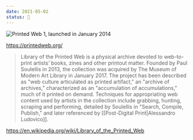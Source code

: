 ```yaml
---
date: 2021-05-02
status: 🌱
---
```


![Printed Web 1, launched in January 2014](assets/images/Printed_Web_1.jpeg)

<https://printedweb.org/>

> Library of the Printed Web is a physical archive devoted to web-to-print artists’ books, zines and other printout matter. Founded by Paul Soulellis in 2013, the collection was acquired by The Museum of Modern Art Library in January 2017. The project has been described as "web culture articulated as printed artifact," an "archive of archives," characterized as an "accumulation of accumulations," much of it printed on demand. Techniques for appropriating web content used by artists in the collection include grabbing, hunting, scraping and performing, detailed by Soulellis in "Search, Compile, Publish," and later referenced by [[Post-Digital Print|Alessandro Ludovico]].

<https://en.wikipedia.org/wiki/Library_of_the_Printed_Web>